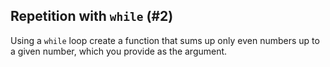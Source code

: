 ## Repetition with `while` (#2)

Using a `while` loop create a function that sums up only even numbers up to a
given number, which you provide as the argument.
